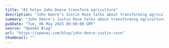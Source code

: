```yaml
---
title: "AI helps John Deere transform agriculture"
description: "John Deere’s Justin Rose talks about transforming agriculture with AI and shares how the company is scaling innovation to help farmers work smarter, more efficiently, and sustainably."
summary: "John Deere’s Justin Rose talks about transforming agriculture with AI and shares how the company is scaling innovation to help farmers work smarter, more efficiently, and sustainably."
pubDate: "Tue, 06 May 2025 00:00:00 GMT"
source: "OpenAI Blog"
url: "https://openai.com/blog/john-deere-justin-rose"
thumbnail: ""
---
```


